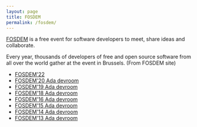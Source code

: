 ```yaml
---
layout: page
title: FOSDEM
permalink: /fosdem/
---
```


[FOSDEM](https://fosdem.org/) is a free event for software developers
to meet, share ideas and collaborate.

Every year, thousands of developers of free and open source software
from all over the world gather at the event in Brussels. 
(From FOSDEM site)

- [FOSDEM'22](https://fosdem.org/2022/)
- [FOSDEM'20 Ada devroom](https://archive.fosdem.org/2020/schedule/track/ada/)
- [FOSDEM'19 Ada devroom](https://archive.fosdem.org/2019/schedule/track/ada/)
- [FOSDEM'18 Ada devroom](https://archive.fosdem.org/2018/schedule/track/ada/)
- [FOSDEM'16 Ada devroom](https://archive.fosdem.org/2016/schedule/track/ada/)
- [FOSDEM'15 Ada devroom](https://archive.fosdem.org/2015/schedule/track/ada/)
- [FOSDEM'14 Ada devroom](https://archive.fosdem.org/2014/schedule/track/ada/)
- [FOSDEM'13 Ada devroom](https://archive.fosdem.org/2013/schedule/track/ada/)

